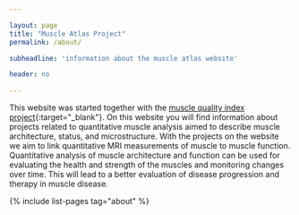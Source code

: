 ```yaml
---

layout: page
title: "Muscle Atlas Project"
permalink: /about/

subheadline: 'information about the muscle atlas website'

header: no

---
```


This website was started together with the [muscle quality index project](https://www.nwo.nl/en/researchprogrammes/nwo-talent-programme/projects-vidi/vidi-2020){:target="_blank"}. On this website you will find information about projects related to quantitative muscle analysis aimed to describe muscle architecture, status, and microstructure. With the projects on the website we aim to link quantitative MRI measurements of muscle to muscle function. Quantitative analysis of muscle architecture and function can be used for evaluating the health and strength of the muscles and monitoring changes over time. This will lead to a better evaluation of disease progression and therapy in muscle disease.

{% include list-pages tag="about" %}